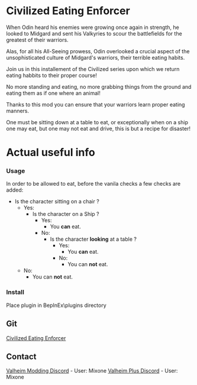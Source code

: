 # Civilized Eating Enforcer

When Odin heard his enemies were growing once again in strength, he looked to Midgard and sent his Valkyries to scour the battlefields for the greatest of their warriors. 

Alas, for all his All-Seeing prowess, Odin overlooked a crucial aspect of the unsophisticated culture of Midgard's warriors, their terrible eating habits.

Join us in this installement of the Civilized series upon which we return eating habbits to their proper course!

No more standing and eating, no more grabbing things from the ground and eating them as if one where an animal!

Thanks to this mod you can ensure that your warriors learn proper eating manners.

One must be sitting down at a table to eat, or exceptionally when on a ship one may eat, but one may not eat and drive, this is but a recipe for disaster!

# Actual useful info

### Usage

In order to be allowed to eat, before the vanila checks a few checks are added:
- Is the character sitting on a chair ?
    - Yes:
		- Is the character on a Ship ?
			- Yes:
				- You **can** eat.
			- No:
				- Is the character **looking** at a table ?
					- Yes:
						- You **can** eat.
					- No:
						- You can **not** eat.
	- No:
		- You can **not** eat.

### Install

Place plugin in BepInEx\plugins directory

## Git

[Civilized Eating Enforcer](https://github.com/Mixone-FinallyHere/ValheimCivilizedMods/tree/main/CivilizedEatingEnforcer)

## Contact

[Valheim Modding Discord](https://discord.gg/p5ashc6HfP) - User: Mixone
[Valheim Plus Discord](https://discord.gg/valheimplus) - User: Mixone